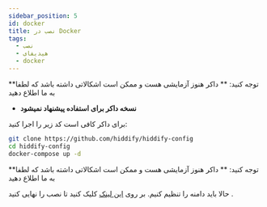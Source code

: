 ```yaml
---
sidebar_position: 5
id: docker
title: نصب در Docker
tags:
  - نصب
  - هیدیفای
  - docker
---
```


**توجه کنید: ** داکر هنوز آزمایشی هست و ممکن است اشکالاتی داشته باشد که لطفا به ما اطلاع دهید

- **نسخه داکر برای استفاده پیشنهاد نمیشود**

برای داکر کافی است کد زیر را اجرا کنید:

```bash
git clone https://github.com/hiddify/hiddify-config
cd hiddify-config
docker-compose up -d
```

**توجه کنید: ** داکر هنوز آزمایشی هست و ممکن است اشکالاتی داشته باشد که لطفا به ما اطلاع دهید

حالا باید دامنه را تنظیم کنیم. بر روی [این لینک](https://github.com/hiddify/hiddify-config/wiki/%D8%B1%D8%A7%D9%87%D9%86%D9%85%D8%A7%DB%8C-%D8%AA%D9%86%D8%B8%DB%8C%D9%85-%D8%AF%D8%A7%D9%85%D9%86%D9%87-%D9%88-%D9%86%D9%87%D8%A7%DB%8C%DB%8C-%DA%A9%D8%B1%D8%AF%D9%86-%D9%86%D8%B5%D8%A8) کلیک کنید تا نصب را نهایی کنید .
